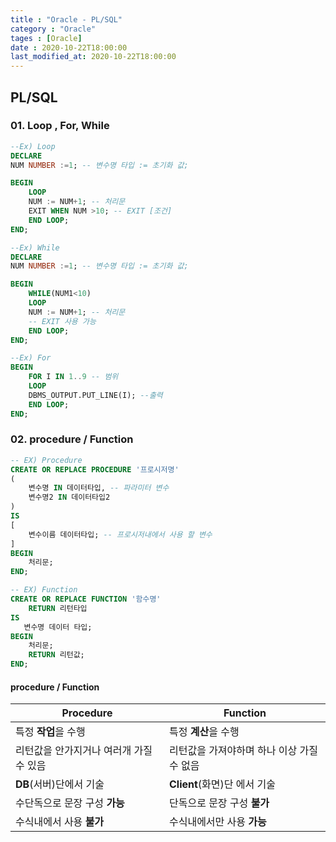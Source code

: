 ```yaml
---
title : "Oracle - PL/SQL"
category : "Oracle"
tages : [Oracle]
date : 2020-10-22T18:00:00
last_modified_at: 2020-10-22T18:00:00
---
```

## PL/SQL

### 01. Loop , For, While

```sql
--Ex) Loop
DECLARE
NUM NUMBER :=1; -- 변수명 타입 := 초기화 값;

BEGIN
    LOOP 
    NUM := NUM+1; -- 처리문
    EXIT WHEN NUM >10; -- EXIT [조건]
    END LOOP;
END;
```
```sql
--Ex) While
DECLARE
NUM NUMBER :=1; -- 변수명 타입 := 초기화 값;

BEGIN
	WHILE(NUM1<10)
    LOOP 
    NUM := NUM+1; -- 처리문
    -- EXIT 사용 가능
    END LOOP;
END;
```

```sql
--Ex) For
BEGIN
    FOR I IN 1..9 -- 범위
    LOOP
    DBMS_OUTPUT.PUT_LINE(I); --출력
    END LOOP;
END;
```



### 02. procedure / Function

```sql
-- EX) Procedure
CREATE OR REPLACE PROCEDURE '프로시저명'
(
	변수명 IN 데이터타입, -- 파라미터 변수
	변수명2 IN 데이터타입2
)
IS
[
    변수이름 데이터타입; -- 프로시저내에서 사용 할 변수
]
BEGIN
	처리문;
END;

-- EX) Function
CREATE OR REPLACE FUNCTION '함수명'
    RETURN 리턴타입
IS
   변수명 데이터 타입;
BEGIN
	처리문;
    RETURN 리턴값;
END;
```

#### 	procedure / Function

| Procedure                               | Function                                   |
| --------------------------------------- | ------------------------------------------ |
| 특정 **작업**을 수행                    | 특정 **계산**을 수행                       |
| 리턴값을 안가지거나 여러개 가질 수 있음 | 리턴값을 가져야하며 하나 이상 가질 수 없음 |
| **DB**(서버)단에서 기술                 | **Client**(화면)단 에서 기술               |
| 수단독으로 문장 구성 **가능**           | 단독으로 문장 구성 **불가**                |
| 수식내에서 사용 **불가**                | 수식내에서만 사용 **가능**                 |

